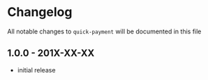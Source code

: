 # Changelog

All notable changes to `quick-payment` will be documented in this file

## 1.0.0 - 201X-XX-XX

- initial release
